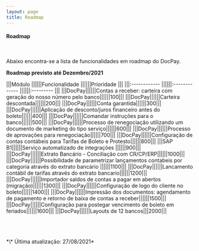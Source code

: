 ```yaml
---
layout: page
title: Roadmap
---
```


#### Roadmap

<br>

Abaixo encontra-se a lista de funcionalidades em roadmap do DocPay.

**Roadmap previsto até Dezembro/2021**

|||Módulo             ||||||Funcionalidade                    ||||||Prioridade    |||
|||:------------      ||||||:-------------                    ||||||:---------    |||
|||DocPay||||||Contas a receber: carteira com geração do nosso número pelo banco||||||100|||
|||DocPay||||||Carteira descontada||||||200|||
|||DocPay||||||Conta garantida||||||300|||
|||DocPay||||||Aplicação de desconto/juros financeiro antes do boleto||||||400|||
|||DocPay||||||Comandar instruções para o banco||||||500|||
|||DocPay||||||Processo de renegociação utilizando um documento de marketing do tipo serviço||||||600|||
|||DocPay||||||Processo de aprovações para renegociação||||||700|||
|||DocPay||||||Configuração de contas contábeis para Tarifas de Boleto e Protesto||||||800|||
|||SAP B1||||||Serviço automatizado de integrações ||||||900|||
|||DocPay||||||Extrato Bancário - Conciliação com CR/CP/ERP||||||1000|||
|||DocPay||||||Possibilidade de parametrizar lançamentos contabeis por categoria através do extrato bancário ||||||1100|||
|||DocPay||||||Lancamento contábil de tarifas através do extrato bancario||||||1200|||
|||DocPay||||||Importador saldos de contas a pagar em abertos (migração)||||||1300|||
|||DocPay||||||Configuração de logo do cliente no boleto||||||1400|||
|||DocPay||||||Impressão dos documentos: agendamento de pagamento e retorno de baixa de contas a receber||||||1500|||
|||DocPay||||||Configuração para postegar vencimento de boleto em feriados||||||1600|||
|||DocPay||||||Layouts de 12 bancos|||2000|||

<br>
<br>
<br>
*\* Última atualização: 27/08/2021*